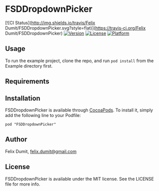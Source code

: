 # FSDDropdownPicker

[![CI Status](http://img.shields.io/travis/Felix Dumit/FSDDropdownPicker.svg?style=flat)](https://travis-ci.org/Felix Dumit/FSDDropdownPicker)
[![Version](https://img.shields.io/cocoapods/v/FSDDropdownPicker.svg?style=flat)](http://cocoadocs.org/docsets/FSDDropdownPicker)
[![License](https://img.shields.io/cocoapods/l/FSDDropdownPicker.svg?style=flat)](http://cocoadocs.org/docsets/FSDDropdownPicker)
[![Platform](https://img.shields.io/cocoapods/p/FSDDropdownPicker.svg?style=flat)](http://cocoadocs.org/docsets/FSDDropdownPicker)

## Usage

To run the example project, clone the repo, and run `pod install` from the Example directory first.

## Requirements

## Installation

FSDDropdownPicker is available through [CocoaPods](http://cocoapods.org). To install
it, simply add the following line to your Podfile:

    pod "FSDDropdownPicker"

## Author

Felix Dumit, felix.dumit@gmail.com

## License

FSDDropdownPicker is available under the MIT license. See the LICENSE file for more info.

